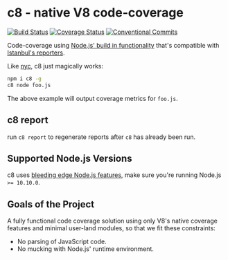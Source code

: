 # c8 - native V8 code-coverage

[![Build Status](https://travis-ci.org/bcoe/c8.svg?branch=master)](https://travis-ci.org/bcoe/c8)
[![Coverage Status](https://coveralls.io/repos/github/bcoe/c8/badge.svg?branch=master)](https://coveralls.io/github/bcoe/c8?branch=master)
[![Conventional Commits](https://img.shields.io/badge/Conventional%20Commits-1.0.0-yellow.svg)](https://conventionalcommits.org)

Code-coverage using [Node.js' build in functionality](https://nodejs.org/dist/latest-v10.x/docs/api/cli.html#cli_node_v8_coverage_dir)
that's compatible with [Istanbul's reporters](https://istanbul.js.org/docs/advanced/alternative-reporters/).

Like [nyc](https://github.com/istanbuljs/nyc), c8 just magically works:

```bash
npm i c8 -g
c8 node foo.js
```

The above example will output coverage metrics for `foo.js`.

## c8 report

run `c8 report` to regenerate reports after `c8` has already been run.

## Supported Node.js Versions

c8 uses
[bleeding edge Node.js features](https://github.com/nodejs/node/pull/22527),
make sure you're running Node.js `>= 10.10.0`.

## Goals of the Project

A fully functional code coverage solution using only V8's native coverage
features and minimal user-land modules, so that we fit these constraints:

* No parsing of JavaScript code.
* No mucking with Node.js' runtime environment.